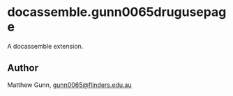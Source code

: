 # docassemble.gunn0065drugusepage

A docassemble extension.

## Author

Matthew Gunn, gunn0065@flinders.edu.au

